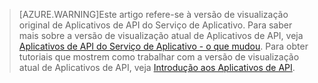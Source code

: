> [AZURE.WARNING]Este artigo refere-se à versão de visualização original de Aplicativos de API do Serviço de Aplicativo. Para saber mais sobre a versão de visualização atual de Aplicativos de API, veja [Aplicativos de API do Serviço de Aplicativo - o que mudou](../articles/app-service-api/app-service-api-whats-changed.md). Para obter tutoriais que mostrem como trabalhar com a versão de visualização atual de Aplicativos de API, veja [Introdução aos Aplicativos de API](../articles/app-service-api/app-service-api-dotnet-get-started.md).

<!---HONumber=AcomDC_1203_2015-->